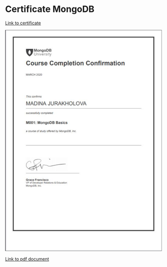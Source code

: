 # Certificate MongoDB
[Link to certificate](http://university.mongodb.com/course_completion/06607fcf-aa37-40da-9324-006b56564c49)

![Screenshot m001 certificate](mj_mongodb_certificate.JPG "MongoDB M001 completion certificate")

[Link to pdf document](https://github.com/MinjuCo/webtech3-portfolio/blob/master/lab12-mongodb/M001-Course-Completion-Confirmation.pdf)
